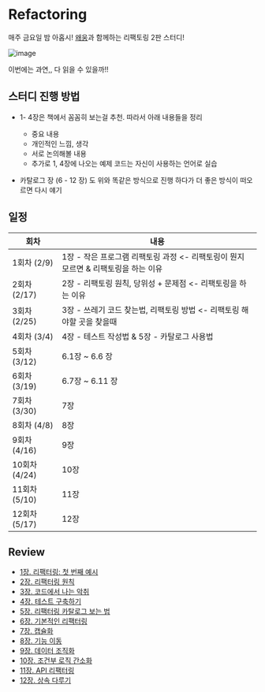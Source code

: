 # Refactoring
매주 금요일 밤 아홉시! [왜웅](https://github.com/sovovy)과 함께하는 리팩토링 2판 스터디! 

![image](https://user-images.githubusercontent.com/20410193/152670400-d659eb02-e631-43f3-9705-c89b24c6b87b.png)

이번에는 과연,, 다 읽을 수 있을까!!

## 스터디 진행 방법

- 1- 4장은 책에서 꼼꼼히 보는걸 추천. 따라서 아래 내용들을 정리
  - 중요 내용
  - 개인적인 느낌, 생각
  - 서로 논의해볼 내용
  - 추가로 1, 4장에 나오는 예제 코드는 자신이 사용하는 언어로 실습

- 카탈로그 장 (6 - 12 장) 도 위와 똑같은 방식으로 진행 하다가 더 좋은 방식이 떠오르면 다시 얘기 

## 일정

| 회차          | 내용                                                         |
| ------------- | ------------------------------------------------------------ |
| 1회차 (2/9)   | 1장 - 작은 프로그램 리팩토링 과정 <- 리팩토링이 뭔지 모르면 & 리팩토링을 하는 이유 |
| 2회차 (2/17)  | 2장 - 리팩토링 원칙, 당위성 + 문제점 <- 리팩토링을 하는 이유 |
| 3회차 (2/25)  | 3장 - 쓰레기 코드 찾는법, 리팩토링 방법 <- 리팩토링 해야할 곳을 찾을때 |
| 4회차 (3/4)   | 4장 - 테스트 작성법 & 5장 - 카탈로그 사용법                  |
| 5회차 (3/12)  | 6.1장 ~ 6.6 장                                               |
| 6회차 (3/19)  | 6.7장 ~ 6.11 장                                              |
| 7회차 (3/30)  | 7장                                                          |
| 8회차 (4/8)   | 8장                                                          |
| 9회차 (4/16)  | 9장                                                          |
| 10회차 (4/24) | 10장                                                         |
| 11회차 (5/10) | 11장                                                         |
| 12회차 (5/17)  | 12장                                                         |

## Review

- [1장. 리팩터링: 첫 번째 예시](https://github.com/sujinnaljin/Refactoring/blob/main/Review/Chapter1.md)
- [2장. 리팩터링 원칙](https://github.com/sujinnaljin/Refactoring/blob/main/Review/Chapter2.md)
- [3장. 코드에서 나는 악취](https://github.com/sujinnaljin/Refactoring/blob/main/Review/Chapter3.md)
- [4장. 테스트 구축하기](https://github.com/sujinnaljin/Refactoring/blob/main/Review/Chapter4.md)
- [5장. 리팩터링 카탈로그 보는 법](https://github.com/sujinnaljin/Refactoring/blob/main/Review/Chapter5.md)
- [6장. 기본적인 리팩터링](https://github.com/sujinnaljin/Refactoring/blob/main/Review/Chapter6.md)
- [7장. 캡슐화](https://github.com/sujinnaljin/Refactoring/blob/main/Review/Chapter7.md)
- [8장. 기능 이동](https://github.com/sujinnaljin/Refactoring/blob/main/Review/Chapter8.md)
- [9장. 데이터 조직화](https://github.com/sujinnaljin/Refactoring/blob/main/Review/Chapter9.md)
- [10장. 조건부 로직 간소화](https://github.com/sujinnaljin/Refactoring/blob/main/Review/Chapter10.md)
- [11장. API 리팩터링](https://github.com/sujinnaljin/Refactoring/blob/main/Review/Chapter11.md)
- [12장. 상속 다루기](https://github.com/sujinnaljin/Refactoring/blob/main/Review/Chapter12.md)





